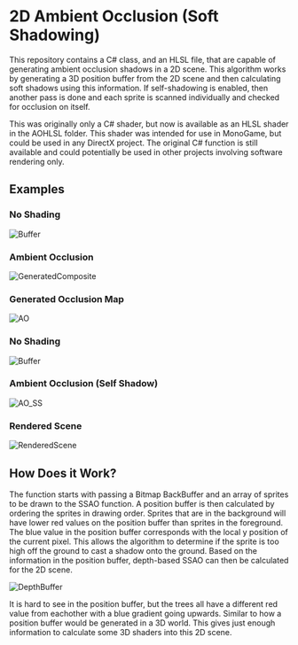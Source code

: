 # 2D Ambient Occlusion (Soft Shadowing)
This repository contains a C# class, and an HLSL file, that are capable of generating
ambient occlusion shadows in a 2D scene. This algorithm works by
generating a 3D position buffer from the 2D scene and then
calculating soft shadows using this information. If self-shadowing
is enabled, then another pass is done and each sprite is scanned
individually and checked for occlusion on itself.

This was originally only a C# shader, but now is available as an HLSL shader
in the AOHLSL folder. This shader was intended for use in MonoGame, but could
be used in any DirectX project. The original C# function is still available
and could potentially be used in other projects involving software rendering only.

## Examples
### No Shading
![Buffer](https://github.com/STOL4S/2D-Ambient-Occlusion/assets/138336394/8a84c6a5-1337-4c0f-9e5c-1478543f6e12)
### Ambient Occlusion
![GeneratedComposite](https://github.com/STOL4S/2D-Ambient-Occlusion/assets/138336394/f371e30a-ac95-4666-a679-0915581742eb)
### Generated Occlusion Map
![AO](https://github.com/STOL4S/2D-Ambient-Occlusion/assets/138336394/5a83ea8b-66b4-4ee5-9b5c-a41c489fc06b)

### No Shading
![Buffer](https://github.com/STOL4S/2D-Ambient-Occlusion/assets/138336394/e9b45384-9187-4371-ad0e-39b2e8ac2e66)
### Ambient Occlusion (Self Shadow)
![AO_SS](https://github.com/STOL4S/2D-Ambient-Occlusion/assets/138336394/f3c3f7aa-b776-4103-aa9f-664c593cb3d4)
### Rendered Scene
![RenderedScene](https://github.com/STOL4S/2D-Ambient-Occlusion/assets/138336394/ca876fdb-199c-4b48-82aa-3336622afd5d)

## How Does it Work?
The function starts with passing a Bitmap BackBuffer and an array of sprites to be drawn to the SSAO function.
A position buffer is then calculated by ordering the sprites in drawing order. Sprites that are in the background
will have lower red values on the position buffer than sprites in the foreground. The blue value in the position
buffer corresponds with the local y position of the current pixel. This allows the algorithm to determine if the
sprite is too high off the ground to cast a shadow onto the ground. Based on the information in the position buffer,
depth-based SSAO can then be calculated for the 2D scene.

![DepthBuffer](https://github.com/STOL4S/2D-Ambient-Occlusion/assets/138336394/79c5a2fd-cae9-4ace-b033-278f6bf125d7)

It is hard to see in the position buffer, but the trees all have a different red value from eachother with a blue gradient going upwards.
Similar to how a position buffer would be generated in a 3D world. This gives just enough information to calculate some 3D shaders
into this 2D scene.
